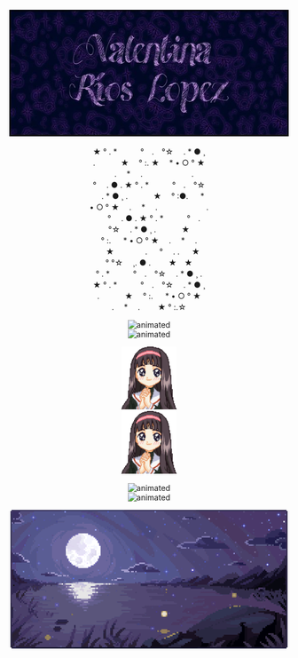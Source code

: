 <p align="center">
  <img width="563" height="228" src="https://github.com/ValentinaRiosLopez/valentinarioslopez/raw/main/dac7a98f162765454b8493fb1d55253c.jpg">
</p>

<p align="center">★ ° . *　　　°　.　°☆ 　. * ● ¸<br/>
. 　　　★ 　° :. ★　 * • ○ ° ★<br/>    　 
.　 * 　.　 　　　　　.<br/>
° 　. ● . ★ ° . *　　　°　.　°☆<br/>
　. * ● ¸ . 　　　★ 　° :●. 　 * <br/>
• ○ ° ★　 .　 * 　.　 　　　　　.<br/>
 　 ° 　. ● . ★ ° . *　　　°　.<br/>
°☆ 　. * ● ¸ . 　　　★<br/>
° :. 　 * • ○ ° ★　 .　 * 　.<br/>
　★　　　　. 　 ° 　.  . 　    ★<br/>
° °☆ 　¸. ● . 　　★　★<br/>
° . *　　　°　.　°☆ 　. * ● ¸ .<br/>
★ ° . *　　　°　.　°☆ 　. * ● ¸<br/>
. 　　　★ 　° :. 　 * • ○ ° ★<br/>
.　 * 　.　 　★     ° :.☆<br/>

<p align="center">
  <img width="100" height="113" src="https://github.com/ValentinaRiosLopez/valentinarioslopez/raw/main/Animated%20gif%20about%20gif%20in%20resources_%20by%20J9Y%20LOVES%20Y%E2%98%86U.gif" alt=animated hspace="150"/><img width="100" height="113" src="https://github.com/ValentinaRiosLopez/valentinarioslopez/raw/main/Animated%20gif%20about%20gif%20in%20resources_%20by%20J9Y%20LOVES%20Y%E2%98%86U.gif" alt=animated  hspace="150"/>
</p>
  
<p align="center">
  <img width="100" height="113" src="https://github.com/ValentinaRiosLopez/valentinarioslopez/raw/main/descarga.gif" alt=animated hspace="150"/><img width="100" height="113" src="https://github.com/ValentinaRiosLopez/valentinarioslopez/raw/main/descarga.gif" alt=animated  hspace="150"/>
</p>

<p align="center">
  <img width="100" height="113" src="https://github.com/ValentinaRiosLopez/valentinarioslopez/raw/main/Animated%20gif%20about%20gif%20in%20resources_%20by%20J9Y%20LOVES%20Y%E2%98%86U.gif" alt=animated hspace="150"/><img width="100" height="113" src="https://github.com/ValentinaRiosLopez/valentinarioslopez/raw/main/Animated%20gif%20about%20gif%20in%20resources_%20by%20J9Y%20LOVES%20Y%E2%98%86U.gif" alt=animated  hspace="150"/>
</p>
<p align="center">
  <img  src="https://github.com/ValentinaRiosLopez/valentinarioslopez/raw/main/%E2%9D%A5%20%CE%B9m%E1%A5%B2g%CE%B9%E1%A5%92%E1%A5%B1%20%E1%A5%B2%E1%A5%92%CE%B9m%E1%A5%B1%20%E0%AD%AD%CC%A5%E2%8B%86_%EF%BD%A1%20-%20editando_.gif" alt=animated />
</p>




  









